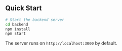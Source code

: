 ## Quick Start

```bash
# Start the backend server
cd backend
npm install
npm start
```

The server runs on `http://localhost:3000` by default.
